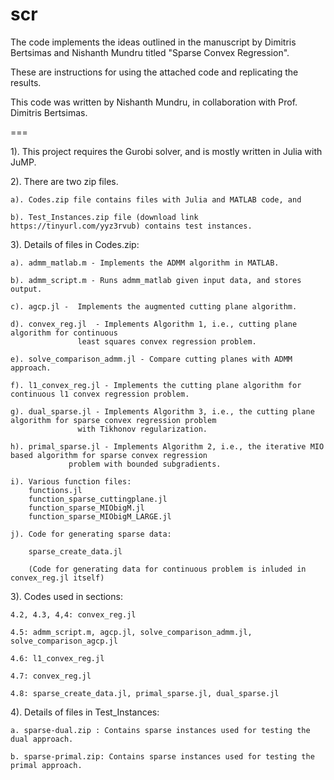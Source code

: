 # scr

The code implements the ideas outlined in the manuscript by Dimitris Bertsimas and 
Nishanth Mundru titled "Sparse Convex Regression".

These are instructions for using the attached code and replicating the results.

This code was written by Nishanth Mundru, in collaboration with Prof. Dimitris Bertsimas.

===

1). This project requires the Gurobi solver, and is mostly written in Julia with JuMP.

2). There are two zip files.

	a). Codes.zip file contains files with Julia and MATLAB code, and

	b). Test_Instances.zip file (download link https://tinyurl.com/yyz3rvub) contains test instances.

3). Details of files in Codes.zip:

	a). admm_matlab.m - Implements the ADMM algorithm in MATLAB.

	b). admm_script.m - Runs admm_matlab given input data, and stores output.

	c). agcp.jl -  Implements the augmented cutting plane algorithm.

	d). convex_reg.jl  - Implements Algorithm 1, i.e., cutting plane algorithm for continuous 
			       least squares convex regression problem.

	e). solve_comparison_admm.jl - Compare cutting planes with ADMM approach.

	f). l1_convex_reg.jl - Implements the cutting plane algorithm for continuous l1 convex regression problem.

	g). dual_sparse.jl - Implements Algorithm 3, i.e., the cutting plane algorithm for sparse convex regression problem
			       with Tikhonov regularization.

	h). primal_sparse.jl - Implements Algorithm 2, i.e., the iterative MIO based algorithm for sparse convex regression 
				 problem with bounded subgradients.

	i). Various function files:
		functions.jl 
		function_sparse_cuttingplane.jl
		function_sparse_MIObigM.jl
		function_sparse_MIObigM_LARGE.jl

	j). Code for generating sparse data:

		sparse_create_data.jl 

		(Code for generating data for continuous problem is inluded in convex_reg.jl itself)

3). Codes used in sections:

	4.2, 4.3, 4,4: convex_reg.jl

	4.5: admm_script.m, agcp.jl, solve_comparison_admm.jl, solve_comparison_agcp.jl

	4.6: l1_convex_reg.jl

	4.7: convex_reg.jl

	4.8: sparse_create_data.jl, primal_sparse.jl, dual_sparse.jl

4). Details of files in Test_Instances:

	a. sparse-dual.zip : Contains sparse instances used for testing the dual approach.

	b. sparse-primal.zip: Contains sparse instances used for testing the primal approach.


